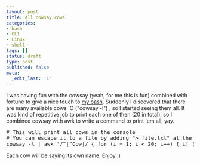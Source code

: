 ```yaml
---
layout: post
title: All cowsay cows
categories:
- bash
- CLI
- Linux
- shell
tags: []
status: draft
type: post
published: false
meta:
  _edit_last: '1'
---
```

I was having fun with the cowsay (yeah, for me this is fun) combined with fortune to give a nice touch to <a class="vt-p" title="See the resulting .bashrc" href="http://brunops.org/my-cool-bashrc-file/" target="_blank">my bash</a>. Suddenly I discovered that there are many available cows :O ("cowsay -l") , so I started seeing them all. It was kind of repetitive job to print each one of then (20 in total), so I combined cowsay with awk to write a command to print 'em all, yay.
<pre class="brush: bash; gutter: true; first-line: 1"># This will print all cows in the console
# You can escape it to a file by adding "&gt; file.txt" at the end
cowsay -l | awk '/^[^Cow]/ { for (i = 1; i &lt; 20; i++) { if ($i) { system("cowsay -f"$i" "$i); } } }'</pre>
Each cow will be saying its own name. Enjoy :)
